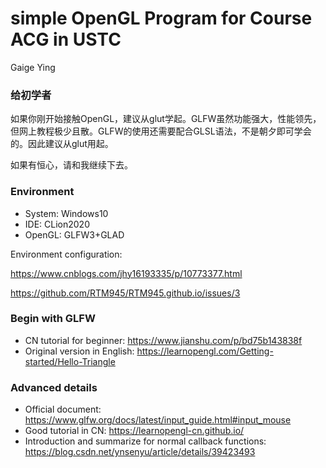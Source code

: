 # simple OpenGL Program for Course ACG in USTC
Gaige Ying

### 给初学者
如果你刚开始接触OpenGL，建议从glut学起。GLFW虽然功能强大，性能领先，但网上教程极少且散。GLFW的使用还需要配合GLSL语法，不是朝夕即可学会的。因此建议从glut用起。

如果有恒心，请和我继续下去。

### Environment
- System:   Windows10
- IDE:      CLion2020
- OpenGL:   GLFW3+GLAD

Environment configuration:

https://www.cnblogs.com/jhy16193335/p/10773377.html

https://github.com/RTM945/RTM945.github.io/issues/3

### Begin with GLFW
- CN tutorial for beginner:
https://www.jianshu.com/p/bd75b143838f
- Original version in English:
https://learnopengl.com/Getting-started/Hello-Triangle

### Advanced details
- Official document:
 https://www.glfw.org/docs/latest/input_guide.html#input_mouse
- Good tutorial in CN:
 https://learnopengl-cn.github.io/
- Introduction and summarize for normal callback functions:
 https://blog.csdn.net/ynsenyu/article/details/39423493